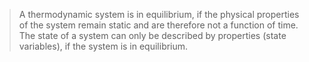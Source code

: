 > A thermodynamic system is in equilibrium, if the physical properties of the system remain static and are therefore not a function of time. The state of a system can only be described by properties (state variables), if the system is in equilibrium.

